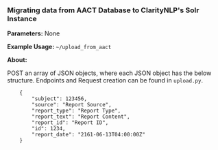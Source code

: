 ### Migrating data from AACT Database to ClarityNLP's Solr Instance

**Parameters:** None

**Example Usage:** `~/upload_from_aact`

**About:** 

POST an array of JSON objects, where each JSON object has the below structure. Endpoints and Request creation can be found in `upload.py`. 

```
    {
        "subject": 123456,
        "source": "Report Source",
        "report_type": "Report Type",
        "report_text": "Report Content",
        "report_id": "Report ID",
        "id": 1234,
        "report_date": "2161-06-13T04:00:00Z"
    }
```